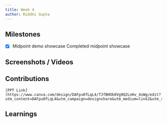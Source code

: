 ```yaml
---
title: Week 4
author: Riddhi Gupta
---
```


## Milestones

- [x] Midpoint demo showcase
      Completed midpoint showcase

## Screenshots / Videos

## Contributions

    [PPT Link](https://www.canva.com/design/DAFpu0fLqL4/TJfBHOk0Vg9Q2LnHv_4sWg/edit?utm_content=DAFpu0fLqL4&utm_campaign=designshare&utm_medium=link2&utm_source=sharebutton)

## Learnings

